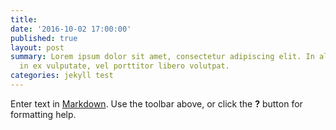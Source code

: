 ```yaml
---
title: 
date: '2016-10-02 17:00:00'
published: true
layout: post
summary: Lorem ipsum dolor sit amet, consectetur adipiscing elit. In aliquet quam
  in ex vulputate, vel porttitor libero volutpat.
categories: jekyll test
---
```

Enter text in [Markdown](http://daringfireball.net/projects/markdown/). Use the toolbar above, or click the **?** button for formatting help.
